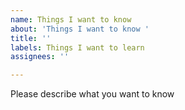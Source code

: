```yaml
---
name: Things I want to know
about: 'Things I want to know '
title: ''
labels: Things I want to learn
assignees: ''

---
```


Please describe what you want to know
